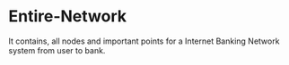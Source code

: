 # Entire-Network
It contains, all nodes and important points for a Internet Banking Network system from user to bank.
